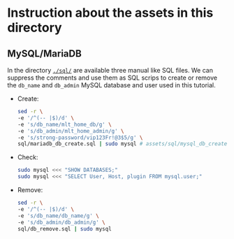 # Instruction about the assets in this directory

## MySQL/MariaDB

In the directory [`./sql/`](assets/sql/) are available three manual like SQL files. We can suppress the comments and use them as SQL scrips to create or remove the `db_name` and `db_admin` MySQL database and user used in this tutorial.

* Create:

  ```bash
  sed -r \
  -e '/^(-- |$)/d' \
  -e 's/db_name/mlt_home_db/g' \
  -e 's/db_admin/mlt_home_admin/g' \
  -e 's/strong-password/vip123Fr!@3$5/g' \
  sql/mariadb_db_create.sql | sudo mysql # assets/sql/mysql_db_create.sql | sudo mysql
  ```

* Check:

  ```bash
  sudo mysql <<< "SHOW DATABASES;"
  sudo mysql <<< "SELECT User, Host, plugin FROM mysql.user;"
  ```

* Remove:

  ```bash
  sed -r \
  -e '/^(-- |$)/d' \
  -e 's/db_name/db_name/g' \
  -e 's/db_admin/db_admin/g' \
  sql/db_remove.sql | sudo mysql
  ```
